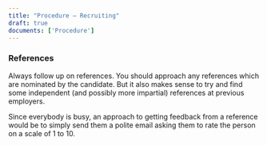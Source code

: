 ```yaml
---
title: "Procedure – Recruiting"
draft: true
documents: ['Procedure']
---
```


### References
Always follow up on references. You should approach any references which are nominated by the candidate. But it also makes sense to try and find some independent (and possibly more impartial) references at previous employers.

Since everybody is busy, an approach to getting feedback from a reference would be to simply send them a polite email asking them to rate the person on a scale of 1 to 10.

